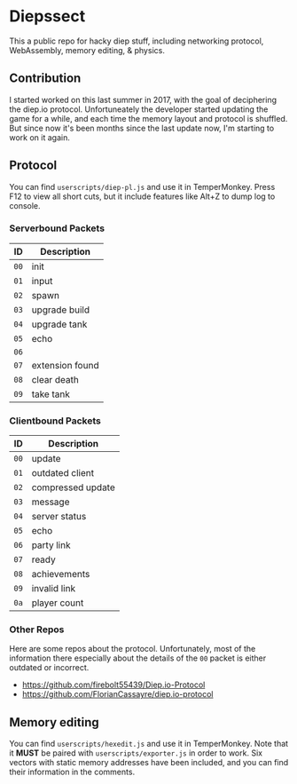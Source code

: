# Diepssect

This a public repo for hacky diep stuff, including networking protocol, WebAssembly, memory editing, & physics.

## Contribution

I started worked on this last summer in 2017, with the goal of deciphering the diep.io protocol. Unfortuneately the developer started updating the game for a while, and each time the memory layout and protocol is shuffled. But since now it's been months since the last update now, I'm starting to work on it again.

## Protocol

You can find `userscripts/diep-pl.js` and use it in TemperMonkey. Press F12 to view all short cuts, but it include features like Alt+Z to dump log to console.

### Serverbound Packets
|  ID  |   Description   |
|------|-----------------|
| `00` | init            |
| `01` | input           |
| `02` | spawn           |
| `03` | upgrade build   |
| `04` | upgrade tank    |
| `05` | echo            |
| `06` |                 |
| `07` | extension found |
| `08` | clear death     |
| `09` | take tank       |

### Clientbound Packets
|  ID  |    Description    |
|------|-------------------|
| `00` | update            |
| `01` | outdated client   |
| `02` | compressed update |
| `03` | message           |
| `04` | server status     |
| `05` | echo              |
| `06` | party link        |
| `07` | ready             |
| `08` | achievements      |
| `09` | invalid link      |
| `0a` | player count      |

### Other Repos

Here are some repos about the protocol. Unfortunately, most of the information there especially about the details of the `00` packet is either outdated or incorrect.
- https://github.com/firebolt55439/Diep.io-Protocol
- https://github.com/FlorianCassayre/diep.io-protocol

## Memory editing

You can find `userscripts/hexedit.js` and use it in TemperMonkey. Note that it **MUST** be paired with `userscripts/exporter.js` in order to work. Six vectors with static memory addresses have been included, and you can find their information in the comments.
